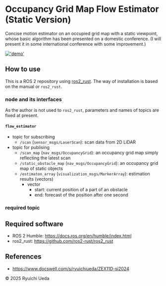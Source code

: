 # Occupancy Grid Map Flow Estimator (Static Version)

Concise motion estimator on an occupied grid map with a static viewpoint, whose basic algorithm has been presented on a domestic conference. 
(I will present it in some international conference with some improvement.)

[!['demo'](http://img.youtube.com/vi/xlw0ZDF2jWc/sddefault.jpg)](https://www.youtube.com/watch?v=xlw0ZDF2jWc)


## How to use

This is a ROS 2 repository using [ros2_rust](https://github.com/ros2-rust/ros2_rust). The way of installation is based on the manual or `ros2_rust`.

### node and its interfaces

As the author is not used to `ros2_rust`, parameters and names of topics are fixed at present.

#### `flow_estimator`

* topic for subscribing
    * `/scan` (`sensor_msgs/LaserScan`): scan data from 2D LiDAR
* topic for publising
    * `/scan_map` (`nav_msgs/OccupancyGrid`): an occupancy grid map simply reflecting the latest scan
    * `/static_obstacle_map` (`nav_msgs/OccupancyGrid`): an occupancy grid map of static objects
    * `/estimaton_array` (`visualization_msgs/MarkerArray`): estimation results (vectors)
        * vector
            * start: current position of a part of an obstacle
            * end: forecast of the position after one second
       
### required topic

## Required software

* ROS 2 Humble: https://docs.ros.org/en/humble/index.html
* ros2_rust: https://github.com/ros2-rust/ros2_rust

## References

* https://www.docswell.com/s/ryuichiueda/ZEX11D-si2024

© 2025 Ryuichi Ueda
